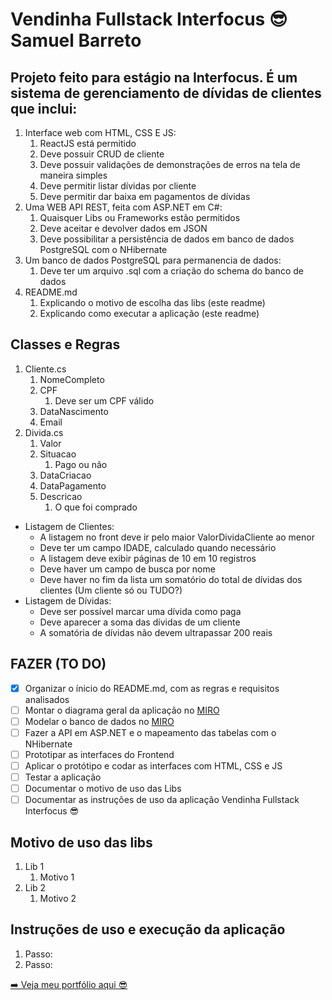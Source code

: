 # Vendinha Fullstack Interfocus 😎 Samuel Barreto

## Projeto feito para estágio na Interfocus. É um sistema de gerenciamento de dívidas de clientes que inclui:

1. Interface web com HTML, CSS E JS:
   1. ReactJS está permitido
   2. Deve possuir CRUD de cliente
   3. Deve possuir validações de demonstrações de erros na tela de maneira simples
   4. Deve permitir listar dívidas por cliente
   5. Deve permitir dar baixa em pagamentos de dívidas
2. Uma WEB API REST, feita com ASP.NET em C#:
   1. Quaisquer Libs ou Frameworks estão permitidos
   2. Deve aceitar e devolver dados em JSON
   3. Deve possibilitar a persistência de dados em banco de dados PostgreSQL com o NHibernate
3. Um banco de dados PostgreSQL para permanencia de dados:
   1. Deve ter um arquivo .sql com a criação do schema do banco de dados
4. README.md
   1. Explicando o motivo de escolha das libs (este readme)
   2. Explicando como executar a aplicação (este readme)

## Classes e Regras

1. Cliente.cs
   1. NomeCompleto
   2. CPF
      1. Deve ser um CPF válido
   3. DataNascimento
   4. Email
2. Divida.cs
   1. Valor
   2. Situacao
      1. Pago ou não
   3. DataCriacao
   4. DataPagamento
   5. Descricao
      1. O que foi comprado

* Listagem de Clientes:
  * A listagem no front deve ir pelo maior ValorDividaCliente ao menor
  * Deve ter um campo IDADE, calculado quando necessário
  * A listagem deve exibir páginas de 10 em 10 registros
  * Deve haver um campo de busca por nome
  * Deve haver no fim da lista um somatório do total de dívidas dos clientes (Um cliente só ou TUDO?)
* Listagem de Dívidas:
  * Deve ser possível marcar uma dívida como paga
  * Deve aparecer a soma das dívidas de um cliente
  * A somatória de dívidas não devem ultrapassar 200 reais

## **FAZER (TO DO)**

* [X] Organizar o ínicio do README.md, com as regras e requisitos analisados
* [ ] Montar o diagrama geral da aplicação no [MIRO](https://miro.com/pt/mapeamento-processos/)
* [ ] Modelar o banco de dados no [MIRO](https://miro.com/pt/diagrama/banco-de-dados/)
* [ ] Fazer a API em ASP.NET e o mapeamento das tabelas com o NHibernate
* [ ] Prototipar as interfaces do Frontend
* [ ] Aplicar o protótipo e codar as interfaces com HTML, CSS e JS
* [ ] Testar a aplicação
* [ ] Documentar o motivo de uso das Libs
* [ ] Documentar as instruções de uso da aplicação Vendinha Fullstack Interfocus 😎

## Motivo de uso das libs

1. Lib 1
   1. Motivo 1
2. Lib 2
   1. Motivo 2

## Instruções de uso e execução da aplicação

1. Passo:
2. Passo:

[➡️ Veja meu portfólio aqui 😎](https://samubarreto.github.io/Portfolio/)
